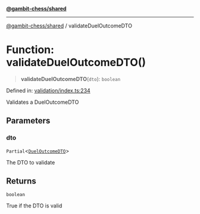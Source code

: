 [**@gambit-chess/shared**](../README.md)

***

[@gambit-chess/shared](../globals.md) / validateDuelOutcomeDTO

# Function: validateDuelOutcomeDTO()

> **validateDuelOutcomeDTO**(`dto`): `boolean`

Defined in: [validation/index.ts:234](https://github.com/cango91/gambit-chess/blob/eb72863bad5303683d8e9d112378354ee1ab9ca6/shared/src/validation/index.ts#L234)

Validates a DuelOutcomeDTO

## Parameters

### dto

`Partial`\<[`DuelOutcomeDTO`](../interfaces/DuelOutcomeDTO.md)\>

The DTO to validate

## Returns

`boolean`

True if the DTO is valid
